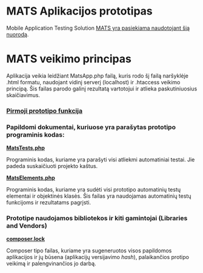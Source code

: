 # MATS Aplikacijos prototipas

Mobile Application Testing Solution 
[MATS yra pasiekiama naudotojant šią nuorodą](https://github.com/daftas/mats-application/).


# MATS veikimo principas

Aplikacija veikia leidžiant MatsApp.php failą, kuris rodo šį failą naršyklėje .html formatu, naudojant vidinį serverį (localhost) ir .htaccess veikimo principą. Šis failas parodo galinį rezultatą vartotojui ir atlieka paskutiniuosius skaičiavimus.

### [Pirmoji prototipo funkcija](https://github.com/daftas/mats-application/blob/master/helloworld.php)

### Papildomi dokumentai, kuriuose yra parašytas prototipo programinis kodas:

 [**MatsTests.php**](https://github.com/daftas/mats-application/blob/master/MatsTests.php)

Programinis kodas, kuriame yra parašyti visi atliekmi automatiniai testai. Jie padeda suskaičiuoti projekto kaštus.

[**MatsElements.php**](https://github.com/daftas/mats-application/blob/master/MatsElements.php)

Programinis kodas, kuriame yra sudėti visi prototipo automatinių testų elementai ir objektinės klasės. Šis failas yra naudojamas automatinių testų funkcijoms ir rezultatams pagrįsti. 


### Prototipe naudojamos bibliotekos ir kiti gamintojai (Libraries and Vendors)

[**composer.lock**](https://github.com/daftas/mats-application/blob/master/composer.lock)

Composer tipo failas, kuriame yra sugeneruotos visos papildomos aplikacijos ir jų būsena (aplikacijų versijavimo _hash_), palaikančios protipo veikimą ir palengvinančios jo darbą. 

